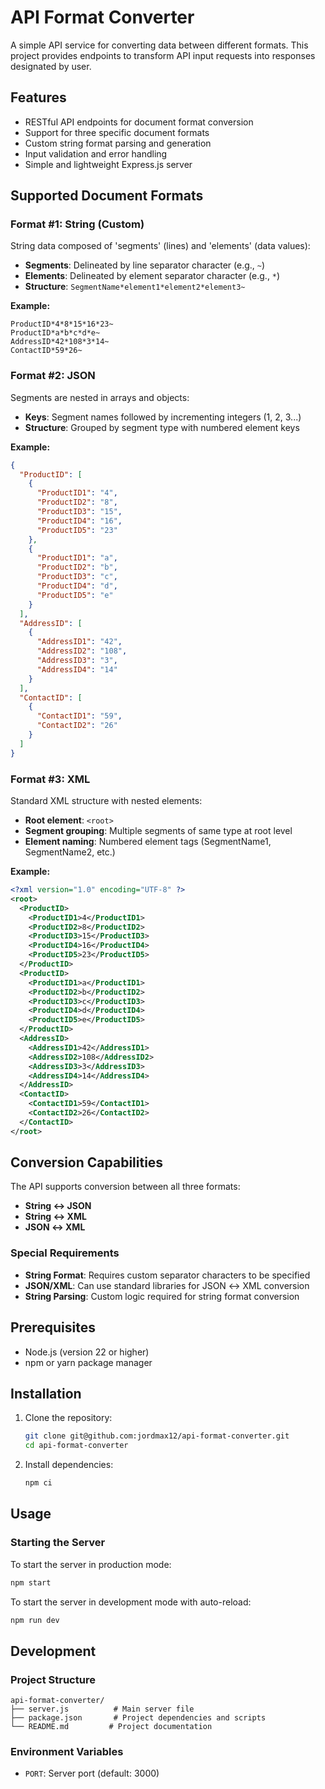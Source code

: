 # API Format Converter

A simple API service for converting data between different formats. This project provides endpoints to transform API input requests into responses designated by user.

## Features

- RESTful API endpoints for document format conversion
- Support for three specific document formats
- Custom string format parsing and generation
- Input validation and error handling
- Simple and lightweight Express.js server

## Supported Document Formats

### Format #1: String (Custom)
String data composed of 'segments' (lines) and 'elements' (data values):
- **Segments**: Delineated by line separator character (e.g., `~`)
- **Elements**: Delineated by element separator character (e.g., `*`)
- **Structure**: `SegmentName*element1*element2*element3~`

**Example:**
```
ProductID*4*8*15*16*23~
ProductID*a*b*c*d*e~
AddressID*42*108*3*14~
ContactID*59*26~
```

### Format #2: JSON
Segments are nested in arrays and objects:
- **Keys**: Segment names followed by incrementing integers (1, 2, 3...)
- **Structure**: Grouped by segment type with numbered element keys

**Example:**
```json
{
  "ProductID": [
    {
      "ProductID1": "4",
      "ProductID2": "8",
      "ProductID3": "15",
      "ProductID4": "16",
      "ProductID5": "23"
    },
    {
      "ProductID1": "a",
      "ProductID2": "b",
      "ProductID3": "c",
      "ProductID4": "d",
      "ProductID5": "e"
    }
  ],
  "AddressID": [
    {
      "AddressID1": "42",
      "AddressID2": "108",
      "AddressID3": "3",
      "AddressID4": "14"
    }
  ],
  "ContactID": [
    {
      "ContactID1": "59",
      "ContactID2": "26"
    }
  ]
}
```

### Format #3: XML
Standard XML structure with nested elements:
- **Root element**: `<root>`
- **Segment grouping**: Multiple segments of same type at root level
- **Element naming**: Numbered element tags (SegmentName1, SegmentName2, etc.)

**Example:**
```xml
<?xml version="1.0" encoding="UTF-8" ?>
<root>
  <ProductID>
    <ProductID1>4</ProductID1>
    <ProductID2>8</ProductID2>
    <ProductID3>15</ProductID3>
    <ProductID4>16</ProductID4>
    <ProductID5>23</ProductID5>
  </ProductID>
  <ProductID>
    <ProductID1>a</ProductID1>
    <ProductID2>b</ProductID2>
    <ProductID3>c</ProductID3>
    <ProductID4>d</ProductID4>
    <ProductID5>e</ProductID5>
  </ProductID>
  <AddressID>
    <AddressID1>42</AddressID1>
    <AddressID2>108</AddressID2>
    <AddressID3>3</AddressID3>
    <AddressID4>14</AddressID4>
  </AddressID>
  <ContactID>
    <ContactID1>59</ContactID1>
    <ContactID2>26</ContactID2>
  </ContactID>
</root>
```

## Conversion Capabilities

The API supports conversion between all three formats:
- **String ↔ JSON**
- **String ↔ XML** 
- **JSON ↔ XML**

### Special Requirements
- **String Format**: Requires custom separator characters to be specified
- **JSON/XML**: Can use standard libraries for JSON ↔ XML conversion
- **String Parsing**: Custom logic required for string format conversion

## Prerequisites

- Node.js (version 22 or higher)
- npm or yarn package manager

## Installation

1. Clone the repository:
   ```bash
   git clone git@github.com:jordmax12/api-format-converter.git
   cd api-format-converter
   ```

2. Install dependencies:
   ```bash
   npm ci
   ```

## Usage

### Starting the Server

To start the server in production mode:
```bash
npm start
```

To start the server in development mode with auto-reload:
```bash
npm run dev
```

## Development

### Project Structure
```
api-format-converter/
├── server.js          # Main server file
├── package.json       # Project dependencies and scripts
└── README.md         # Project documentation
```

### Environment Variables

- `PORT`: Server port (default: 3000)
